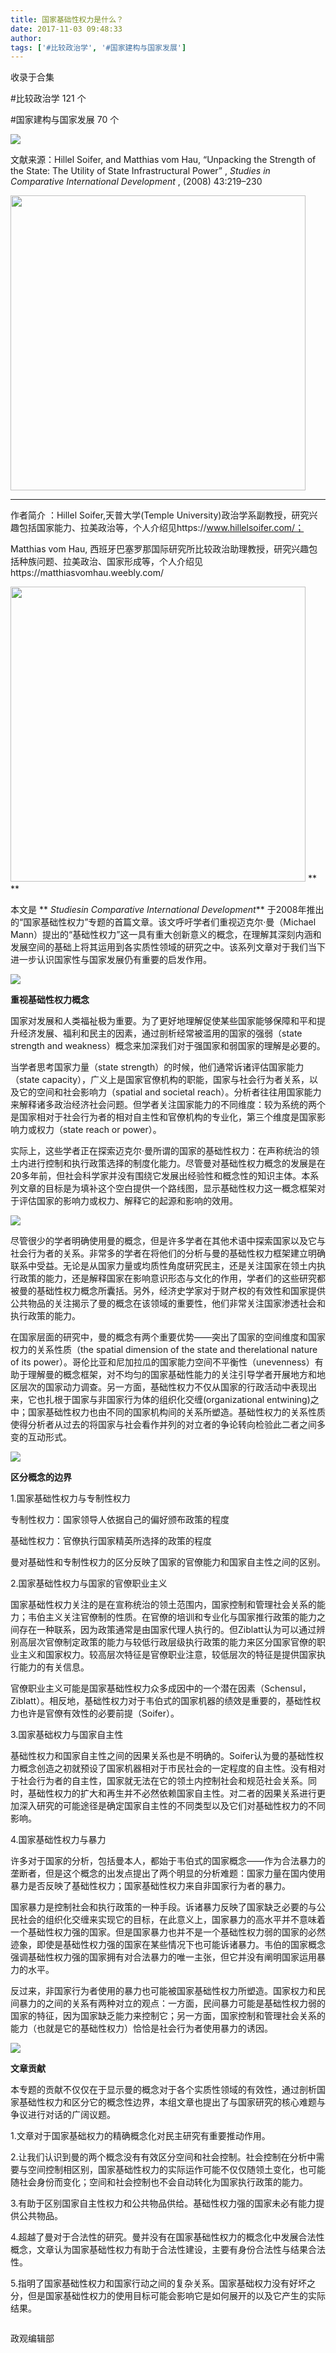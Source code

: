 ```yaml
---
title: 国家基础性权力是什么？
date: 2017-11-03 09:48:33
author: 
tags: ['#比较政治学', '#国家建构与国家发展']
---
```



收录于合集

#比较政治学 121 个

#国家建构与国家发展 70 个

<img src='/images/625/2.png' width='auto' />

文献来源：Hillel Soifer, and Matthias vom Hau, “Unpacking the Strength of the
State: The Utility of State Infrastructural Power” , _Studies in Comparative
International Development_ , (2008) 43:219–230

 **<img src='/images/625/3.png' width='472px' />**

 ****

作者简介 ：Hillel Soifer,天普大学(Temple
University)政治学系副教授，研究兴趣包括国家能力、拉美政治等，个人介绍见https://www.hillelsoifer.com/；

Matthias vom Hau,
西班牙巴塞罗那国际研究所比较政治助理教授，研究兴趣包括种族问题、拉美政治、国家形成等，个人介绍见https://matthiasvomhau.weebly.com/

 **<img src='/images/625/4.png' width='472px' />** **  
**

本文是 ** _Studiesin Comparative International Development_**
于2008年推出的“国家基础性权力”专题的首篇文章。该文呼吁学者们重视迈克尔·曼（Michael
Mann）提出的“基础性权力”这一具有重大创新意义的概念，在理解其深刻内涵和发展空间的基础上将其运用到各实质性领域的研究之中。该系列文章对于我们当下进一步认识国家性与国家发展仍有重要的启发作用。

![](/images/625/5.jpeg)

 **重视基础性权力概念**

国家对发展和人类福祉极为重要。为了更好地理解促使某些国家能够保障和平和提升经济发展、福利和民主的因素，通过剖析经常被滥用的国家的强弱（state
strength and weakness）概念来加深我们对于强国家和弱国家的理解是必要的。

当学者思考国家力量（state strength）的时候，他们通常诉诸评估国家能力（state
capacity），广义上是国家官僚机构的职能，国家与社会行为者关系，以及它的空间和社会影响力（spatial and societal
reach）。分析者往往用国家能力来解释诸多政治经济社会问题。但学者关注国家能力的不同维度：较为系统的两个是国家相对于社会行为者的相对自主性和官僚机构的专业化，第三个维度是国家影响力或权力（state
reach or power）。

实际上，这些学者正在探索迈克尔·曼所谓的国家的基础性权力：在声称统治的领土内进行控制和执行政策选择的制度化能力。尽管曼对基础性权力概念的发展是在20多年前，但社会科学家并没有围绕它发展出经验性和概念性的知识主体。本系列文章的目标是为填补这个空白提供一个路线图，显示基础性权力这一概念框架对于评估国家的影响力或权力、解释它的起源和影响的效用。

![](/images/625/6.png)

尽管很少的学者明确使用曼的概念，但是许多学者在其他术语中探索国家以及它与社会行为者的关系。非常多的学者在将他们的分析与曼的基础性权力框架建立明确联系中受益。无论是从国家力量或均质性角度研究民主，还是关注国家在领土内执行政策的能力，还是解释国家在影响意识形态与文化的作用，学者们的这些研究都被曼的基础性权力概念所囊括。另外，经济史学家对于财产权的有效性和国家提供公共物品的关注揭示了曼的概念在该领域的重要性，他们非常关注国家渗透社会和执行政策的能力。

在国家层面的研究中，曼的概念有两个重要优势——突出了国家的空间维度和国家权力的关系性质（the spatial dimension of the state
and therelational nature of its
power）。哥伦比亚和尼加拉瓜的国家能力空间不平衡性（unevenness）有助于理解曼的概念框架，对不均匀的国家基础性能力的关注引导学者开展地方和地区层次的国家动力调查。另一方面，基础性权力不仅从国家的行政活动中表现出来，它也扎根于国家与非国家行为体的组织化交缠(organizational
entwining)之中；国家基础性权力也由不同的国家机构间的关系所塑造。基础性权力的关系性质使得分析者从过去的将国家与社会看作并列的对立者的争论转向检验此二者之间多变的互动形式。

![](/images/625/7.jpeg)

 **区分概念的边界**

  

1.国家基础性权力与专制性权力

专制性权力：国家领导人依据自己的偏好颁布政策的程度

基础性权力：官僚执行国家精英所选择的政策的程度

曼对基础性和专制性权力的区分反映了国家的官僚能力和国家自主性之间的区别。

  

2.国家基础性权力与国家的官僚职业主义

国家基础性权力关注的是在宣称统治的领土范围内，国家控制和管理社会关系的能力；韦伯主义关注官僚制的性质。在官僚的培训和专业化与国家推行政策的能力之间存在一种联系，因为政策通常是由国家代理人执行的。但Ziblatt认为可以通过辨别高层次官僚制定政策的能力与较低行政层级执行政策的能力来区分国家官僚的职业主义和国家权力。较高层次特征是官僚职业注意，较低层次的特征是提供国家执行能力的有关信息。

官僚职业主义可能是国家基础性权力众多成因中的一个潜在因素（Schensul，Ziblatt）。相反地，基础性权力对于韦伯式的国家机器的绩效是重要的，基础性权力也许是官僚有效性的必要前提（Soifer）。

  

3.国家基础权力与国家自主性

基础性权力和国家自主性之间的因果关系也是不明确的。Soifer认为曼的基础性权力概念创造之初就预设了国家机器相对于市民社会的一定程度的自主性。没有相对于社会行为者的自主性，国家就无法在它的领土内控制社会和规范社会关系。同时，基础性权力的扩大和再生并不必然依赖国家自主性。对二者的因果关系进行更加深入研究的可能途径是确定国家自主性的不同类型以及它们对基础性权力的不同影响。

  

4.国家基础性权力与暴力

许多对于国家的分析，包括曼本人，都始于韦伯式的国家概念——作为合法暴力的垄断者，但是这个概念的出发点提出了两个明显的分析难题：国家力量在国内使用暴力是否反映了基础性权力；国家基础性权力来自非国家行为者的暴力。

国家暴力是控制社会和执行政策的一种手段。诉诸暴力反映了国家缺乏必要的与公民社会的组织化交缠来实现它的目标，在此意义上，国家暴力的高水平并不意味着一个基础性权力强的国家。但是国家暴力也并不是一个基础性权力弱的国家的必然迹象，即使是基础性权力强的国家在某些情况下也可能诉诸暴力。韦伯的国家概念强调基础性权力强的国家拥有对合法暴力的唯一主张，但它并没有阐明国家运用暴力的水平。

反过来，非国家行为者使用的暴力也可能被国家基础性权力所塑造。国家权力和民间暴力的之间的关系有两种对立的观点：一方面，民间暴力可能是基础性权力弱的国家的特征，因为国家缺乏能力来控制它；另一方面，国家控制和管理社会关系的能力（也就是它的基础性权力）恰恰是社会行为者使用暴力的诱因。

![](/images/625/8.png)

 **文章贡献**

本专题的贡献不仅仅在于显示曼的概念对于各个实质性领域的有效性，通过剖析国家基础性权力和区分它的概念性边界，本组文章也提出了与国家研究的核心难题与争议进行对话的广阔议题。

1.文章对于国家基础权力的精确概念化对民主研究有重要推动作用。

2.让我们认识到曼的两个概念没有有效区分空间和社会控制。社会控制在分析中需要与空间控制相区别，国家基础性权力的实际运作可能不仅仅随领土变化，也可能随社会身份而变化；空间和社会控制也不会自动转化为国家执行政策的能力。

3.有助于区别国家自主性权力和公共物品供给。基础性权力强的国家未必有能力提供公共物品。

4.超越了曼对于合法性的研究。曼并没有在国家基础性权力的概念化中发展合法性概念，文章认为国家基础性权力有助于合法性建设，主要有身份合法性与结果合法性。

5.指明了国家基础性权力和国家行动之间的复杂关系。国家基础权力没有好坏之分，但是国家基础性权力的使用目标可能会影响它是如何展开的以及它产生的实际结果。

  

![]()

政观编辑部

